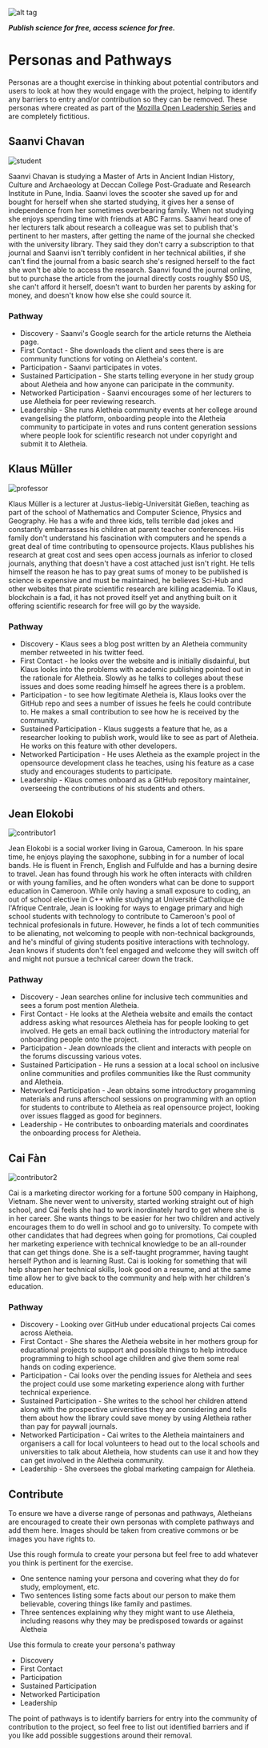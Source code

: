 ![alt tag](https://cloud.githubusercontent.com/assets/24201238/24583976/ced4c43e-179f-11e7-9c40-c0988c346f55.png)

_**Publish science for free, access science for free.**_

# Personas and Pathways

Personas are a thought exercise in thinking about potential contributors and users to look at how they would engage with the project, helping to identify any barriers to entry and/or contribution so they can be removed. These personas where created as part of the [Mozilla Open Leadership Series](https://mozilla.github.io/open-leadership-training-series/articles/building-communities-of-contributors/bring-on-contributors-using-personas-and-pathways/) and are completely fictitious. 

## Saanvi Chavan

![student](https://upload.wikimedia.org/wikipedia/commons/e/ea/Indian_Student_UOA_0478.jpg)

Saanvi Chavan is studying a Master of Arts in Ancient Indian History, Culture and Archaeology at Deccan College Post-Graduate and Research Institute in Pune, India. Saanvi loves the scooter she saved up for and bought for herself when she started studying, it gives her a sense of independence from her sometimes overbearing family. When not studying she enjoys spending time with friends at ABC Farms. Saanvi heard one of her lecturers talk about research a colleague was set to publish that's pertinent to her masters, after getting the name of the journal she checked with the university library. They said they don't carry a subscription to that journal and Saanvi isn't terribly confident in her technical abilities, if she can't find the journal from a basic search she's resigned herself to the fact she won't be able to access the research. Saanvi found the journal online, but to purchase the article from the journal directly costs roughly $50 US, she can't afford it herself, doesn't want to burden her parents by asking for money, and doesn't know how else she could source it.

### Pathway

* Discovery - Saanvi's Google search for the article returns the Aletheia page.
* First Contact - She downloads the client and sees there is are community functions for voting on Aletheia's content.
* Participation - Saanvi participates in votes.
* Sustained Participation - She starts telling everyone in her study group about Aletheia and how anyone can paricipate in the community.
* Networked Participation - Saanvi encourages some of her lecturers to use Aletheia for peer reviewing research.
* Leadership - She runs Aletheia community events at her college around evangelising the platform, onboarding people into the Aletheia community to participate in votes and runs content generation sessions where people look for scientific research not under copyright and submit it to Aletheia.

## Klaus Müller

![professor](http://maxpixel.freegreatpicture.com/static/photo/1x/Portrait-Beard-Black-And-White-Man-Lecturer-2068043.jpg)

Klaus Müller is a lecturer at Justus-liebig-Universität Gießen, teaching as part of the school of Mathematics and Computer Science, Physics and Geography. He has a wife and three kids, tells terrible dad jokes and constantly embarrasses his children at parent teacher conferences. His family don't understand his fascination with computers and he spends a great deal of time contributing to opensource projects. Klaus publishes his research at great cost and sees open access journals as inferior to closed journals, anything that doesn't have a cost attached just isn't right. He tells himself the reason he has to pay great sums of money to be published is science is expensive and must be maintained, he believes Sci-Hub and other websites that pirate scientific research are killing academia. To Klaus, blockchain is a fad, it has not proved itself yet and anything built on it offering scientific research for free will go by the wayside.

### Pathway

* Discovery - Klaus sees a blog post written by an Aletheia community member retweeted in his twitter feed.
* First Contact - he looks over the website and is initially disdainful, but Klaus looks into the problems with academic publishing pointed out in the rationale for Aletheia. Slowly as he talks to colleges about these issues and does some reading himself he agrees there is a problem.
* Participation - to see how legitimate Aletheia is, Klaus looks over the GitHub repo and sees a number of issues he feels he could contribute to. He makes a small contribution to see how he is received by the community.
* Sustained Participation - Klaus suggests a feature that he, as a researcher looking to publish work, would like to see as part of Aletheia. He works on this feature with other developers.
* Networked Participation - He uses Aletheia as the example project in the opensource development class he teaches, using his feature as a case study and encourages students to participate.
* Leadership - Klaus comes onboard as a GitHub repository maintainer, overseeing the contributions of his students and others.

## Jean Elokobi

![contributor1](http://www.publicdomainpictures.net/pictures/200000/velka/central-african-man.jpg)

Jean Elokobi is a social worker living in Garoua, Cameroon. In his spare time, he enjoys playing the saxophone, subbing in for a number of local bands. He is fluent in French, English and Fulfulde and has a burning desire to travel. Jean has found through his work he often interacts with children or with young families, and he often wonders what can be done to support education in Cameroon. While only having a small exposure to coding, an out of school elective in C++ while studying at Université Catholique de l'Afrique Centrale, Jean is looking for ways to engage primary and high school students with technology to contribute to Cameroon's pool of technical profesionals in future. However, he finds a lot of tech communities to be alienating, not welcoming to people with non-technical backgrounds, and he's mindful of giving students positive interactions with technology. Jean knows if students don't feel engaged and welcome they will switch off and might not pursue a technical career down the track.

### Pathway

* Discovery - Jean searches online for inclusive tech communities and sees a forum post mention Aletheia.
* First Contact - He looks at the Aletheia website and emails the contact address asking what resources Aletheia has for people looking to get involved. He gets an email back outlining the introductory material for onboarding people onto the project.
* Participation - Jean downloads the client and interacts with people on the forums discussing various votes.
* Sustained Participation - He runs a session at a local school on inclusive online communities and profiles communities like the Rust community and Aletheia.
* Networked Participation - Jean obtains some introductory progamming materials and runs afterschool sessions on programming with an option for students to contribute to Aletheia as real opensource project, looking over issues flagged as good for beginners.
* Leadership - He contributes to onboarding materials and coordinates the onboarding process for Aletheia.

## Cai Fàn

![contributor2](https://images.pexels.com/photos/28409/pexels-photo.jpg?w=1260&h=750&auto=compress&cs=tinysrgb)

Cai is a marketing director working for a fortune 500 company in Haiphong, Vietnam. She never went to university, started working straight out of high school, and Cai feels she had to work inordinately hard to get where she is in her career. She wants things to be easier for her two children and actively encourages them to do well in school and go to university. To compete with other candidates that had degrees when going for promotions, Cai coupled her marketing experience with technical knowledge to be an all-rounder that can get things done. She is a self-taught programmer, having taught herself Python and is learning Rust. Cai is looking for something that will help sharpen her technical skills, look good on a resume, and at the same time allow her to give back to the community and help with her children's education.

### Pathway

* Discovery - Looking over GitHub under educational projects Cai comes across Aletheia.
* First Contact - She shares the Aletheia website in her mothers group for educational projects to support and possible things to help introduce programming to high school age children and give them some real hands on coding experience.
* Participation - Cai looks over the pending issues for Aletheia and sees the project could use some marketing experience along with further technical experience.
* Sustained Participation - She writes to the school her children attend along with the prospective universities they are considering and tells them about how the library could save money by using Aletheia rather than pay for paywall journals.
* Networked Participation - Cai writes to the Aletheia maintainers and organisers a call for local volunteers to head out to the local schools and universities to talk about Aletheia, how students can use it and how they can get involved in the Aletheia community.
* Leadership - She oversees the global marketing campaign for Aletheia.

## Contribute

To ensure we have a diverse range of personas and pathways, Aletheians are encouraged to create their own personas with complete pathways and add them here. Images should be taken from creative commons or be images you have rights to.

Use this rough formula to create your persona but feel free to add whatever you think is pertinent for the exercise.
* One sentence naming your persona and covering what they do for study, employment, etc.
* Two sentences listing some facts about our person to make them believable, covering things like family and pastimes.
* Three sentences explaining why they might want to use Aletheia, including reasons why they may be predisposed towards or against Aletheia

Use this formula to create your persona's pathway

* Discovery
* First Contact
* Participation
* Sustained Participation
* Networked Participation
* Leadership

The point of pathways is to identify barriers for entry into the community of contribution to the project, so feel free to list out identified barriers and if you like add possible suggestions around their removal.
